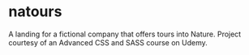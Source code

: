 # natours
A landing for a fictional company that offers tours into Nature. Project courtesy of an Advanced CSS and SASS course on Udemy.
